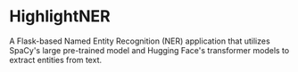 # HighlightNER
A Flask-based Named Entity Recognition (NER) application that utilizes SpaCy's large pre-trained model and Hugging Face's transformer models to extract entities from text.
